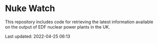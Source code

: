 # Nuke Watch

This repository includes code for retrieving the latest information available on the output of EDF nuclear power plants in the UK.

Last updated: 2022-04-25 06:13